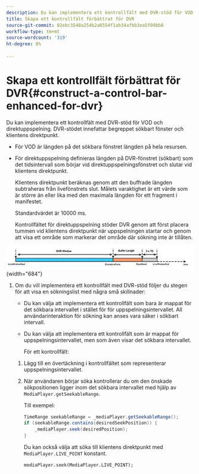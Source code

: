 ```yaml
---
description: Du kan implementera ett kontrollfält med DVR-stöd för VOD och direktuppspelning. DVR-stödet innefattar begreppet sökbart fönster och klientens direktpunkt.
title: Skapa ett kontrollfält förbättrat för DVR
source-git-commit: 02ebc3548a254b2a6554f1ab34afbb3ea5f09bb8
workflow-type: tm+mt
source-wordcount: '319'
ht-degree: 0%

---
```


# Skapa ett kontrollfält förbättrat för DVR{#construct-a-control-bar-enhanced-for-dvr}

Du kan implementera ett kontrollfält med DVR-stöd för VOD och direktuppspelning. DVR-stödet innefattar begreppet sökbart fönster och klientens direktpunkt.

* För VOD är längden på det sökbara fönstret längden på hela resursen.
* För direktuppspelning definieras längden på DVR-fönstret (sökbart) som det tidsintervall som börjar vid direktuppspelningsfönstret och slutar vid klientens direktpunkt.

  Klientens direktpunkt beräknas genom att den buffrade längden subtraheras från livefönstrets slut. Målets varaktighet är ett värde som är större än eller lika med den maximala längden för ett fragment i manifestet.

  Standardvärdet är 10000 ms.

  Kontrollfältet för direktuppspelning stöder DVR genom att först placera tummen vid klientens direktpunkt när uppspelningen startar och genom att visa ett område som markerar det område där sökning inte är tillåten.

<!--<a id="fig_37A39A28BA714BA5A2C461357ED5BD41"></a>-->

![](assets/dvr-window.PNG){width="684"}

1. Om du vill implementera ett kontrollfält med DVR-stöd följer du stegen för att visa en sökningslist med några små skillnader:

   * Du kan välja att implementera ett kontrollfält som bara är mappat för det sökbara intervallet i stället för för uppspelningsintervallet. All användarinteraktion för sökning kan anses vara säker i sökbart intervall.
   * Du kan välja att implementera ett kontrollfält som är mappat för uppspelningsintervallet, men som även visar det sökbara intervallet.

     För ett kontrollfält:

   1. Lägg till en övertäckning i kontrollfältet som representerar uppspelningsintervallet.
   1. När användaren börjar söka kontrollerar du om den önskade sökpositionen ligger inom det sökbara intervallet med hjälp av `MediaPlayer.getSeekableRange`.

      Till exempel:

      ```java
      TimeRange seekableRange = _mediaPlayer.getSeekableRange(); 
      if (seekableRange.contains(desiredSeekPosition)) { 
          _mediaPlayer.seek(desiredPosition); 
      }
      ```

      Du kan också välja att söka till klientens direktpunkt med `MediaPlayer.LIVE_POINT` konstant.

      ```
      mediaPlayer.seek(MediaPlayer.LIVE_POINT);
      ```
